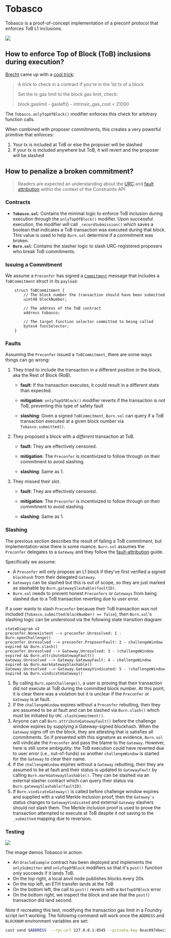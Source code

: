 # Tobasco
Tobasco is a proof-of-concept implementation of a preconf protocol that enforces ToB L1 inclusions. 

![](images/logo.png)

## How to enforce Top of Block (ToB) inclusions during execution?
[Brecht](https://x.com/Brechtpd) came up with a [cool trick](https://x.com/Brechtpd/status/1854192593804177410):

> A trick to check in a contract if you're in the 1st tx of a block
>
> Set the tx gas limit to the block gas limit, check:
>
> block.gaslimit - gasleft() - intrinsic_gas_cost < 21000

The `Tobasco.onlyTopOfBlock()` modifier enforces this check for arbitrary function calls.

When combined with proposer commitments, this creates a very powerful primitive that enforces:
1. Your tx is included at ToB or else the proposer will be slashed
2. If your tx is included anywhere but ToB, it will revert and the proposer will be slashed

## How to penalize a broken commitment?
> Readers are expected an understanding about the [URC](https://github.com/eth-fabric/urc) and [fault attribution](https://github.com/eth-fabric/constraints-specs/blob/main/specs/fault-attribution.md) within the context of the Constraints API

### Contracts
- **`Tobasco.sol`**: Contains the minimal logic to enforce ToB inclusion during execution through the `onlyTopOfBlock()` modifier. Upon successful execution, the modifier will call `_recordSubmission()` which saves a boolean that indicates a ToB transaction was executed during that block. This value is used to help `Burn.sol` determine if a commitment was broken.
- **`Burn.sol`**: Contains the slasher logic to slash URC-registered proposers who break ToB commitments.

### Issuing a Commitment
We assume a `Preconfer` has signed a [`Commitment`](https://github.com/eth-fabric/urc/blob/5f18225c4d027b49084605129b7666a37ea13412/src/ISlasher.sol#L30) message that includes a `ToBCommitment` struct in its `payload`:
```solidity
    struct ToBCommitment {
        // The block number the transaction should have been submitted
        uint48 blockNumber;

        // The address of the ToB contract
        address tobasco;

        // The target function selector committed to being called
        bytes4 funcSelector;
    }
```

### Faults
Assuming the `Preconfer` issued a `ToBCommitment`, there are some ways things can go wrong:

1. They tried to include the transaction in a different position in the block, aka the Rest of Block (RoB).

    - **fault**: If the transaction executes, it could result in a different state than expected.

    - **mitigation**: `onlyTopOfBlock()` modifier reverts if the transaction is not ToB, preventing this type of safety fault

    - **slashing**: Given a signed `ToBCommitment`, `Burn.sol` can query if a ToB transaction executed at a given block number via `Tobasco.submitted()`.
    
2. They proposed a block with a *different* transaction at ToB.

    - **fault**: They are effectively censored.

    - **mitigation**: The `Preconfer` is incentivized to follow through on their commitment to avoid slashing.
    
    - **slashing**: Same as 1.

3. They missed their slot.

    - **fault**: They are effectively censored.

    - **mitigation**: The `Preconfer` is incentivized to follow through on their commitment to avoid slashing.
    
    - **slashing**: Same as 1.

### Slashing
The previous section describes the result of failing a ToB commitment, but implementation-wise there is some nuance. `Burn.sol` assumes the `Preconfer` delegates to a `Gateway` and they follow the [fault-attribution](https://github.com/eth-fabric/constraints-specs/blob/main/specs/fault-attribution.md) guide.

Specifically we assume:
- A `Preconfer` will only propose an L1 block if they've first verified a signed `blockhash` from their delegated `Gateway`.
- `Gateways` can be slashed but this is out of scope, so they are just marked as slashable by `Burn.gatewaySlashable(faultID)`.
- `Burn.sol` needs to prevent honest `Preconfers` or `Gateways` from being slashed due to a ToB transaction reverting due to user error.

If a user wants to slash `Preconfer` because their ToB transaction was not included (`Tobasco.submitted(blockNumber) == false`), then `Burn.sol`'s slashing logic can be understood via the following state transition diagram:
```mermaid
stateDiagram-v2
preconfer.Nonexistent --> preconfer.Unresolved: 1 - Burn.openChallenge()
preconfer.Unresolved --> preconfer.ProposerFault: 2 - challengeWindow expired && Burn.slash()
preconfer.Unresolved --> Gateway.Unresolved: 3 - !challengeWindow expired && Burn.attributeGatewayFault()
Gateway.Unresolved --> Gateway.GatewayFault: 4 - challengeWindow expired && Burn.markGatewaySlashable()
Gateway.Unresolved --> Gateway.GatewayVindicated: 5 - !challengeWindow expired && Burn.vindicateGateway()
```
1. By calling `Burn.openChallenge()`, a user is proving that their transaction did not execute at ToB during the committed block number. At this point, it is clear there was a violation but it is unclear if the `Preconfer` or `Gateway` is at fault.
2. If the `challengeWindow` expires without a `Preconfer` rebutting, then they are assumed to be at fault and can be slashed via `Burn.slash()` which must be initiated by `URC.slashCommitment()`.
3. Anyone can call `Burn.attributeGatewayFault()` before the challenge window expires by supplying a Gateway-signed blockhash. When the `Gateway` signs off on the block, they are attesting that is satisfies all commitments. So if presented with this signature as evidence, `Burn.sol` will vindicate the `Preconfer` and pass the blame to the `Gateway`. However, here is still some ambigutity: the ToB execution could have reverted due to user error (i.e., out-of-funds) so another `challengeWindow` is started for the `Gateway` to clear their name.
4. If the `challengeWindow` expires without a `Gateway` rebutting, then they are assumed to be at fault and their status is updated to `GatewayFault` by calling `Burn.markGatewaySlashable()`. They can be slashed via an external slasher contract which can query their status via `Burn.gatewaySlashable(faultID)`.
5. If `Burn.vindicateGateway()` is called before challenge window expires and supplied with a valid Merkle inclusion proof, then the `Gateway's` status changes to `GatewayVindicated` and external `Gateway` slashers should not slash them. The Merkle inclusion proof is used to prove the transaction attempted to execute at ToB despite it not saving to the `_submitted` mapping due to reversion.


### Testing
![](images/testing.png)

The image demos Tobasco in action:
- An `OracleExample` contract has been deployed and implements the `onlySubmitter` and `onlyTopOfBlock` modifiers so that it's `post()` function only succeeds if it lands ToB.
- On the top right, a local anvil node publishes blocks every 20s
- On the top left, an ETH transfer lands at the ToB
- On the bottom left, the call to `post()` reverts with a `NotTopOfBlock` error
- On the bottom right, we inspect the block and see that the `post()` transaction did land second.

Note if recreating this test, modifying the transaction gas limit in a Foundry script isn't working. The following command will work once the `ADDRESS` and `BLOCKNUM` environment variables are set:

```bash
cast send $ADDRESS  --rpc-url 127.0.0.1:8545 --private-key 0xac0974bec39a17e36ba4a6b4d238ff944bacb478cbed5efcae784d7bf4f2ff80 --gas-limit 30000000 "post(uint256,uint256)" 100 $BLOCKNUM
```